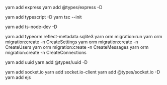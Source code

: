 yarn add express
yarn add @types/express -D

yarn add typescript -D 
yarn tsc --init

yarn add ts-node-dev -D

yarn add typeorm reflect-metadata sqlite3
yarn orm migration:run
yarn orm migration:create -n CreateSettings
yarn orm migration:create -n CreateUsers
yarn orm migration:create -n CreateMessages
yarn orm migration:create -n CreateConnections

yarn add uuid
yarn add @types/uuid -D

yarn add socket.io
yarn add socket.io-client
yarn add @types/socket.io -D
yarn add ejs
